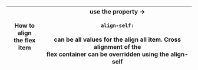 | How to align <br>the flex item | use the property -><br><br>`align-self:`<br><br>can be all values for the align all item. Cross alignment of the <br>flex container can be overridden using the align-self |
| ------------------------------ | -------------------------------------------------------------------------------------------------------------------------------------------------------------------------- |
